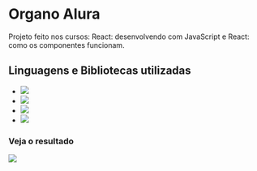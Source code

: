 # Organo Alura
Projeto feito nos cursos: React: desenvolvendo com JavaScript e React: como os componentes funcionam.

## Linguagens e Bibliotecas utilizadas

* <img src="https://img.shields.io/badge/React-20232A?style=for-the-badge&logo=react&logoColor=61DAFB"/>
* <img src="https://img.shields.io/badge/JavaScript-F7DF1E?style=for-the-badge&logo=javascript&logoColor=black"/>
* <img src="https://img.shields.io/badge/HTML5-E34F26?style=for-the-badge&logo=html5&logoColor=white"/>
* <img src="https://img.shields.io/badge/CSS3-1572B6?style=for-the-badge&logo=css3&logoColor=white"/>

### Veja o resultado

<a href="https://organo-alura-delta.vercel.app/">
  <img src="https://img.shields.io/badge/Vercel-000000?style=for-the-badge&logo=vercel&logoColor=white"/>
<a/>
